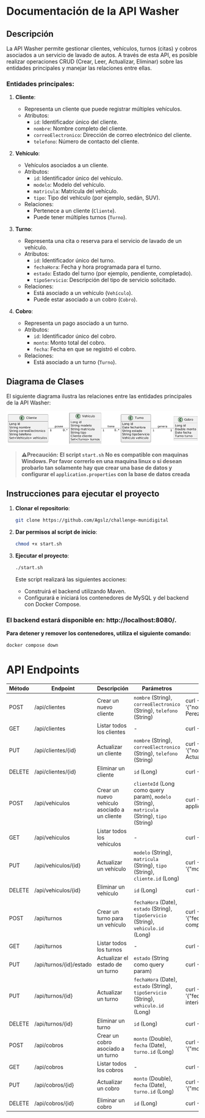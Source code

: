 
# Documentación de la API Washer

## Descripción
La API Washer permite gestionar clientes, vehículos, turnos (citas) y cobros asociados a un servicio de lavado de autos. A través de esta API, es posible realizar operaciones CRUD (Crear, Leer, Actualizar, Eliminar) sobre las entidades principales y manejar las relaciones entre ellas.

### Entidades principales:
1. **Cliente**:
    - Representa un cliente que puede registrar múltiples vehículos.
    - Atributos:
        - `id`: Identificador único del cliente.
        - `nombre`: Nombre completo del cliente.
        - `correoElectronico`: Dirección de correo electrónico del cliente.
        - `telefono`: Número de contacto del cliente.

2. **Vehículo**:
    - Vehículos asociados a un cliente.
    - Atributos:
        - `id`: Identificador único del vehículo.
        - `modelo`: Modelo del vehículo.
        - `matricula`: Matrícula del vehículo.
        - `tipo`: Tipo del vehículo (por ejemplo, sedán, SUV).
    - Relaciones:
        - Pertenece a un cliente (`Cliente`).
        - Puede tener múltiples turnos (`Turno`).

3. **Turno**:
    - Representa una cita o reserva para el servicio de lavado de un vehículo.
    - Atributos:
        - `id`: Identificador único del turno.
        - `fechaHora`: Fecha y hora programada para el turno.
        - `estado`: Estado del turno (por ejemplo, pendiente, completado).
        - `tipoServicio`: Descripción del tipo de servicio solicitado.
    - Relaciones:
        - Está asociado a un vehículo (`Vehículo`).
        - Puede estar asociado a un cobro (`Cobro`).

4. **Cobro**:
    - Representa un pago asociado a un turno.
    - Atributos:
        - `id`: Identificador único del cobro.
        - `monto`: Monto total del cobro.
        - `fecha`: Fecha en que se registró el cobro.
    - Relaciones:
        - Está asociado a un turno (`Turno`).

## Diagrama de Clases
El siguiente diagrama ilustra las relaciones entre las entidades principales de la API Washer:

![Diagrama de Clases](/images/UMLWasher.png)

> **⚠️Precaución:** **El script `start.sh` No es compatible con maquinas Windows. Por favor correrlo en una maquina linux o si desean probarlo tan solamente hay que crear una base de datos y configurar el `application.properties` con la base de datos creada**

## Instrucciones para ejecutar el proyecto

1. **Clonar el repositorio**:
    ```bash
    git clone https://github.com/Agslz/challenge-munidigital
    ```

2. **Dar permisos al script de inicio**:
    ```bash
    chmod +x start.sh
    ```

3. **Ejecutar el proyecto**:
    ```bash
    ./start.sh
    ```

   Este script realizará las siguientes acciones:
   - Construirá el backend utilizando Maven.
   - Configurará e iniciará los contenedores de MySQL y del backend con Docker Compose.


### El backend estará disponible en: http://localhost:8080/.

**Para detener y remover los contenedores, utiliza el siguiente comando:**
    
```bash
docker compose down
```

# API Endpoints

| Método   | Endpoint                | Descripción                                   | Parámetros                                                                                    | Ejemplo CURL                                                                                                                                                                                           |
|----------|-------------------------|-----------------------------------------------|-----------------------------------------------------------------------------------------------|--------------------------------------------------------------------------------------------------------------------------------------------------------------------------------------------------------|
| POST     | /api/clientes           | Crear un nuevo cliente                        | `nombre` (String), `correoElectronico` (String), `telefono` (String)                          | curl -X POST http://localhost:8080/api/clientes -H 'Content-Type: application/json' -d '{"nombre":"Juan Perez","correoElectronico":"juan.perez@example.com","telefono":"123456789"}'                   |
| GET      | /api/clientes           | Listar todos los clientes                     | -                                                                                             | curl -X GET http://localhost:8080/api/clientes                                                                                                                                                         |
| PUT      | /api/clientes/{id}      | Actualizar un cliente                         | `nombre` (String), `correoElectronico` (String), `telefono` (String)                          | curl -X PUT http://localhost:8080/api/clientes/1 -H 'Content-Type: application/json' -d '{"nombre":"Juan Actualizado","correoElectronico":"juan.actualizado@example.com","telefono":"987654321"}'      |
| DELETE   | /api/clientes/{id}      | Eliminar un cliente                           | `id` (Long)                                                                                   | curl -X DELETE http://localhost:8080/api/clientes/1                                                                                                                                                    |
| POST     | /api/vehiculos          | Crear un nuevo vehículo asociado a un cliente | `clienteId` (Long como query param), `modelo` (String), `matricula` (String), `tipo` (String) | curl -X POST "http://localhost:8080/api/vehiculos?clienteId=1" -H 'Content-Type: application/json' -d '{"modelo":"Toyota Corolla","matricula":"ABC123","tipo":"Sedán"}'                                |
| GET      | /api/vehiculos          | Listar todos los vehículos                    | -                                                                                             | curl -X GET http://localhost:8080/api/vehiculos                                                                                                                                                        |
| PUT      | /api/vehiculos/{id}     | Actualizar un vehículo                        | `modelo` (String), `matricula` (String), `tipo` (String), `cliente.id` (Long)                 | curl -X PUT http://localhost:8080/api/vehiculos/1 -H 'Content-Type: application/json' -d '{"modelo":"Toyota Corolla 2023","matricula":"XYZ123","tipo":"Sedán","cliente":{"id":1}}'                     |
| DELETE   | /api/vehiculos/{id}     | Eliminar un vehículo                          | `id` (Long)                                                                                   | curl -X DELETE http://localhost:8080/api/vehiculos/1                                                                                                                                                   |
| POST     | /api/turnos             | Crear un turno para un vehículo               | `fechaHora` (Date), `estado` (String), `tipoServicio` (String), `vehiculo.id` (Long)          | curl -X POST http://localhost:8080/api/turnos -H 'Content-Type: application/json' -d '{"fechaHora":"2024-12-25T15:00:00","estado":"pendiente","tipoServicio":"lavado completo","vehiculo":{"id":1}}'   |
| GET      | /api/turnos             | Listar todos los turnos                       | -                                                                                             | curl -X GET http://localhost:8080/api/turnos                                                                                                                                                           |
| PUT      | /api/turnos/{id}/estado | Actualizar el estado de un turno              | `estado` (String como query param)                                                            | curl -X PUT "http://localhost:8080/api/turnos/1/estado?estado=completado"                                                                                                                              |
| PUT      | /api/turnos/{id}        | Actualizar un turno                           | `fechaHora` (Date), `estado` (String), `tipoServicio` (String), `vehiculo.id` (Long)          | curl -X PUT http://localhost:8080/api/turnos/1 -H 'Content-Type: application/json' -d '{"fechaHora":"2024-12-26T10:00:00","estado":"en proceso","tipoServicio":"lavado interior","vehiculo":{"id":1}}' |
| DELETE   | /api/turnos/{id}        | Eliminar un turno                             | `id` (Long)                                                                                   | curl -X DELETE http://localhost:8080/api/turnos/1                                                                                                                                                      |
| POST     | /api/cobros             | Crear un cobro asociado a un turno            | `monto` (Double), `fecha` (Date), `turno.id` (Long)                                           | curl -X POST http://localhost:8080/api/cobros -H 'Content-Type: application/json' -d '{"monto":200.00,"fecha":"2024-12-25T17:00:00","turno":{"id":1}}'                                                 |
| GET      | /api/cobros             | Listar todos los cobros                       | -                                                                                             | curl -X GET http://localhost:8080/api/cobros                                                                                                                                                           |
| PUT      | /api/cobros/{id}        | Actualizar un cobro                           | `monto` (Double), `fecha` (Date), `turno.id` (Long)                                           | curl -X PUT http://localhost:8080/api/cobros/1 -H 'Content-Type: application/json' -d '{"monto":250.00,"fecha":"2024-12-25T18:00:00","turno":{"id":1}}'                                                |
| DELETE   | /api/cobros/{id}        | Eliminar un cobro                             | `id` (Long)                                                                                   | curl -X DELETE http://localhost:8080/api/cobros/1                                                                                                                                                      |
